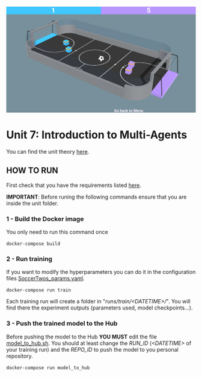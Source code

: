 ![SoccerTwos](etc/soccertwos.gif)

# Unit 7: Introduction to Multi-Agents

You can find the unit theory [here](https://huggingface.co/deep-rl-course/unit7/introduction?fw=pt).

## HOW TO RUN

First check that you have the requirements listed [here](../README.md).

**IMPORTANT**: Before runing the following commands ensure that you are inside the unit folder.

### 1 - Build the Docker image

You only need to run this command once

    docker-compose build

### 2 - Run training

If you want to modify the hyperparameters you can do it in the configuration files [SoccerTwos_params.yaml](SoccerTwos_params.yaml).

    docker-compose run train
   
Each training run will create a folder in "*runs/train/\<DATETIME\>/*". You will find there the experiment outputs (parameters used, model checkpoints...).
    
### 3 - Push the trained model to the Hub

Before pushing the model to the Hub **YOU MUST** edit the file [model_to_hub.sh](model_to_hub.sh). You should at least change the *RUN_ID* (*\<DATETIME\>* of your training run) and the *REPO_ID* to push the model to you personal repository.

    docker-compose run model_to_hub
